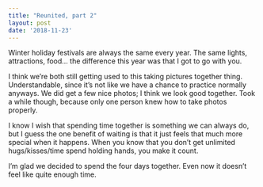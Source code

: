 ```yaml
---
title: "Reunited, part 2"
layout: post
date: '2018-11-23'
---
```


Winter holiday festivals are always the same every year. The same lights, attractions, food… the difference this year was that I got to go with you.

I think we’re both still getting used to this taking pictures together thing. Understandable, since it’s not like we have a chance to practice normally anyways. We did get a few nice photos; I think we look good together. Took a while though, because only one person knew how to take photos properly. 

I know I wish that spending time together is something we can always do, but I guess the one benefit of waiting is that it just feels that much more special when it happens. When you know that you don’t get unlimited hugs/kisses/time spend holding hands, you make it count.

I’m glad we decided to spend the four days together. Even now it doesn’t feel like quite enough time.

